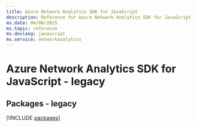 ```yaml
---
title: Azure Network Analytics SDK for JavaScript
description: Reference for Azure Network Analytics SDK for JavaScript
ms.date: 04/08/2025
ms.topic: reference
ms.devlang: javascript
ms.service: networkanalytics
---
```

# Azure Network Analytics SDK for JavaScript - legacy
## Packages - legacy
[!INCLUDE [packages](network-analytics-index.md)]